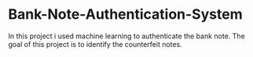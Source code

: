 # Bank-Note-Authentication-System
In this project i used machine learning to authenticate the bank note. The goal of this project is to identify the counterfeit notes.
